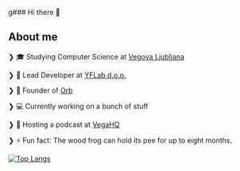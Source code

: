 g### Hi there 👋

## About me

❯ 🎓 Studying Computer Science at [Vegova Ljubljana](https://www.vegova.si/)

❯ 💼 Lead Developer at [YFLab d.o.o.](https://yourflare.io/)

❯ 💼 Founder of [Orb](https://orb.si/)

❯ 💻 Currently working on a bunch of stuff

❯ 🎤 Hosting a podcast at [VegaHQ](https://www.twitch.tv/vegahqslo)

❯ ⚡ Fun fact: The wood frog can hold its pee for up to eight months.

[![Top Langs](https://github-readme-stats.vercel.app/api/top-langs/?username=aikenahac)](https://github.com/anuraghazra/github-readme-stats)

